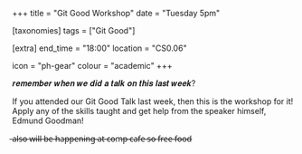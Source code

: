 +++
title = "Git Good Workshop"
date = "Tuesday 5pm"

[taxonomies]
tags = ["Git Good"]

[extra]
end_time = "18:00"
location = "CS0.06"

icon = "ph-gear"
colour = "academic"
+++

𝒓𝒆𝒎𝒆𝒎𝒃𝒆𝒓 𝒘𝒉𝒆𝒏 𝒘𝒆 𝒅𝒊𝒅 𝒂 𝒕𝒂𝒍𝒌 𝒐𝒏 𝒕𝒉𝒊𝒔 𝒍𝒂𝒔𝒕 𝒘𝒆𝒆𝒌? 

If you attended our Git Good Talk last week, then this is the workshop for it! Apply any of the skills taught and get help from the speaker himself, Edmund Goodman!

 ̶a̶l̶s̶o̶ ̶w̶i̶l̶l̶ ̶b̶e̶ ̶h̶a̶p̶p̶e̶n̶i̶n̶g̶ ̶a̶t̶ ̶c̶o̶m̶p̶ ̶c̶a̶f̶e̶ ̶s̶o̶ ̶f̶r̶e̶e̶ ̶f̶o̶o̶d̶
